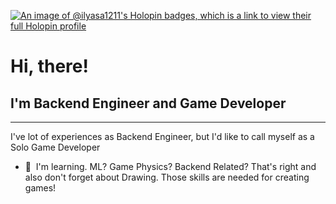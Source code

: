 [![An image of @ilyasa1211's Holopin badges, which is a link to view their full Holopin profile](https://holopin.me/ilyasa1211)](https://holopin.io/@ilyasa1211)

# Hi, there! 

## I'm Backend Engineer and Game Developer
-----------------------------------

I've lot of experiences as Backend Engineer, but I'd like to call myself as a Solo Game Developer

*   🧠  I'm learning. ML? Game Physics? Backend Related? That's right and also don't forget about Drawing. Those skills are needed for creating games!
